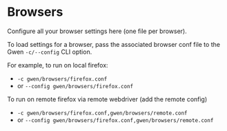 Browsers
========

Configure all your browser settings here (one file per browser).

To load settings for a browser, pass the associated browser conf file to the Gwen `-c/--config` CLI option.

For example, to run on local firefox:
- `-c gwen/browsers/firefox.conf`
- or `--config gwen/browsers/firefox.conf`

To run on remote firefox via remote webdriver (add the remote config)
- `-c gwen/browsers/firefox.conf,gwen/browsers/remote.conf`
- or `--config gwen/browsers/firefox.conf,gwen/browsers/remote.conf`

